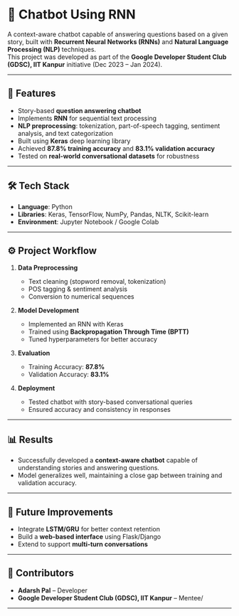 # 🤖 Chatbot Using RNN

A context-aware chatbot capable of answering questions based on a given story, built with **Recurrent Neural Networks (RNNs)** and **Natural Language Processing (NLP)** techniques.  
This project was developed as part of the **Google Developer Student Club (GDSC), IIT Kanpur** initiative (Dec 2023 – Jan 2024).

---

## 📌 Features
- Story-based **question answering chatbot**
- Implements **RNN** for sequential text processing  
- **NLP preprocessing**: tokenization, part-of-speech tagging, sentiment analysis, and text categorization  
- Built using **Keras** deep learning library  
- Achieved **87.8% training accuracy** and **83.1% validation accuracy**  
- Tested on **real-world conversational datasets** for robustness  

---

## 🛠️ Tech Stack
- **Language**: Python  
- **Libraries**: Keras, TensorFlow, NumPy, Pandas, NLTK, Scikit-learn  
- **Environment**: Jupyter Notebook / Google Colab  

---

## ⚙️ Project Workflow
1. **Data Preprocessing**  
   - Text cleaning (stopword removal, tokenization)  
   - POS tagging & sentiment analysis  
   - Conversion to numerical sequences  

2. **Model Development**  
   - Implemented an RNN with Keras  
   - Trained using **Backpropagation Through Time (BPTT)**  
   - Tuned hyperparameters for better accuracy  

3. **Evaluation**  
   - Training Accuracy: **87.8%**  
   - Validation Accuracy: **83.1%**  

4. **Deployment**  
   - Tested chatbot with story-based conversational queries  
   - Ensured accuracy and consistency in responses  

---

## 📊 Results
- Successfully developed a **context-aware chatbot** capable of understanding stories and answering questions.  
- Model generalizes well, maintaining a close gap between training and validation accuracy.  

---

## 🚀 Future Improvements
- Integrate **LSTM/GRU** for better context retention  
- Build a **web-based interface** using Flask/Django  
- Extend to support **multi-turn conversations**  

---

## 🤝 Contributors
- **Adarsh Pal** – Developer  
- **Google Developer Student Club (GDSC), IIT Kanpur** – Mentee/
---


